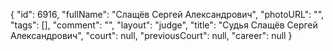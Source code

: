 {
    "id": 6916,
    "fullName": "Слащёв Сергей Александрович",
    "photoURL": "",
    "tags": [],
    "comment": "",
    "layout": "judge",
    "title": "Судья Слащёв Сергей Александрович",
    "court": null,
    "previousCourt": null,
    "career": null
}